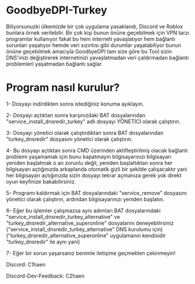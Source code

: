 # GoodbyeDPI-Turkey
Biliyorsunuzki ülkemizde bir çok uygulama yasaklandı, Discord ve Roblox bunlara örnek verilebilir. Bir çok kişi bunun önüne geçebilmek için VPN tarzı programlar kullanıyor fakat bu hem interneti yavaşlatıyor hem bağlantı sorunları yaşatıyor hemde veri sızıntısı gibi durumlar yaşatabiliyor bunun önüne geçebilmek amacıyla GoodbyeDPI tam size göre bu Tool sizin DNS'inizi değiştirerek internetinizi yavaşlatmadan veri çaldırmadan bağlantı problemleri yaşatmadan bağlantı sağlar.

# Program nasıl kurulur?

1- Dosyayı indirdikten sonra istediğiniz konuma ayıklayın.

2- Dosyayı açtıktan sonra karşınızdaki BAT dosyalarından "service_install_dnsredir_turkey" adlı dosyayı YÖNETİCİ olarak çalıştırın.

3- Dosyayı yönetici olarak çalıştırdıktan sonra BAT dosyalarından "turkey_dnsredir" dosyasını yönetici olarak çalıştırın.

4- Bu dosyayı açtıktan sonra CMD üzerinden aktifleştirilmiş olacak bağlantı problemi yaşamamak için bunu kapatmayın bilgisayarınızı bilgisayarı yeniden başlatmak o an zorunlu değil, yeniden başlattıktan sonra her bilgisayarı açtığınızda arkaplanda otomatik gizli bir şekilde çalışacaktır yani her bilgisayarı açtığınızda sizin dosyayı tekrar açmanıza gerek yok direkt oyun keyfinize bakabilirsiniz.

5- Programı kaldırmak için BAT dosyalarındaki "service_remove" dosyasını yönetici olarak çalıştırın, ardından bilgisayarınızı yeniden başlatın.

6- Eğer bu işlemler çalışmazsa aynı adımları BAT dosyalarındaki "service_install_dnsredir_turkey_alternative" ve "turkey_dnsredir_alternative_superonline" dosyalarını deneyebilirsiniz ("service_install_dnsredir_turkey_alternative" DNS kurulumu için) ("turkey_dnsredir_alternative_superonline" uygulamanın kendisidir "turkey_dnsredir" ile aynı yani)

7- Eğer bir sorun yaşarsanız benimle iletişime geçmekten çekinmeyin!

Discord: C1haen

Discord-Dev-Feedback: C2haen
